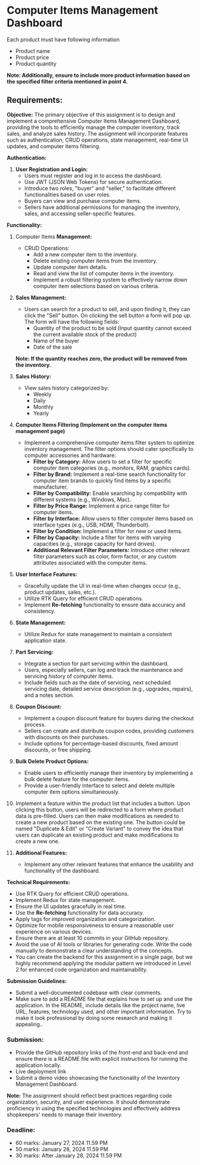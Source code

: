 # Computer Items **Management Dashboard**

Each product must have following information

- Product name
- Product price
- Product quantity

**Note: Additionally, ensure to include more product information based on the specified filter criteria mentioned in point 4.**

## **Requirements:**

**Objective:**
The primary objective of this assignment is to design and implement a comprehensive Computer Items Management Dashboard, providing the tools to efficiently manage the computer inventory, track sales, and analyze sales history. The assignment will incorporate features such as authentication, CRUD operations, state management, real-time UI updates, and computer items filtering.

**Authentication:**

1. **User Registration and Login:**
    - Users must register and log in to access the dashboard.
    - Use JWT (JSON Web Tokens) for secure authentication.
    - Introduce two roles, "buyer" and "seller," to facilitate different functionalities based on user roles.
    - Buyers can view and purchase computer items.
    - Sellers have additional permissions for managing the inventory, sales, and accessing seller-specific features.

**Functionality:**

1. Computer Items **Management:**
    - CRUD Operations:
        - Add a new computer item to the inventory.
        - Delete existing computer items from the inventory.
        - Update computer item details.
        - Read and view the list of computer items in the inventory.
        - Implement a robust filtering system to effectively narrow down computer item selections based on various criteria.
2. **Sales Management:**
    - Users can search for a product to sell, and upon finding it, they can click the "Sell" button. On clicking the sell button a form will pop up. The form will have the following fields:
        - Quantity of the product to be sold (Input quantity cannot exceed the current available stock of the product)
        - Name of the buyer
        - Date of the sale
    
    **Note: If the quantity reaches zero, the product will be removed from the inventory.**
    
3. **Sales History:**
    - View sales history categorized by:
        - Weekly
        - Daily
        - Monthly
        - Yearly
4. **Computer Items Filtering (Implement on the computer items management page)**
    - Implement a comprehensive computer items filter system to optimize inventory management. The filter options should cater specifically to computer accessories and hardware:
        - **Filter by Category:** Allow users to set a filter for specific computer item categories (e.g., monitors, RAM, graphics cards).
        - **Filter by Brand:** Implement a real-time search functionality for computer item brands to quickly find items by a specific manufacturer.
        - **Filter by Compatibility:** Enable searching by compatibility with different systems (e.g., Windows, Mac).
        - **Filter by Price Range:** Implement a price range filter for computer items.
        - **Filter by Interface:** Allow users to filter computer items based on interface types (e.g., USB, HDMI, Thunderbolt).
        - **Filter by Condition:** Implement a filter for new or used items.
        - **Filter by Capacity:** Include a filter for items with varying capacities (e.g., storage capacity for hard drives).
        - **Additional Relevant Filter Parameters:** Introduce other relevant filter parameters such as color, form factor, or any custom attributes associated with the computer items.
5. **User Interface Features:**
    - Gracefully update the UI in real-time when changes occur (e.g., product updates, sales, etc.).
    - Utilize RTK Query for efficient CRUD operations.
    - Implement **Re-fetching** functionality to ensure data accuracy and consistency.
6. **State Management:**
    - Utilize Redux for state management to maintain a consistent application state.
7. **Part Servicing:**
    - Integrate a section for part servicing within the dashboard.
    - Users, especially sellers, can log and track the maintenance and servicing history of computer items.
    - Include fields such as the date of servicing, next scheduled servicing date, detailed service description (e.g., upgrades, repairs), and a notes section.
8. **Coupon Discount:**
    - Implement a coupon discount feature for buyers during the checkout process.
    - Sellers can create and distribute coupon codes, providing customers with discounts on their purchases.
    - Include options for percentage-based discounts, fixed amount discounts, or free shipping.
9. **Bulk Delete Product Options:**
    - Enable users to efficiently manage their inventory by implementing a bulk delete feature for the computer items.
    - Provide a user-friendly interface to select and delete multiple computer item options simultaneously.
10. Implement a feature within the product list that includes a button. Upon clicking this button, users will be redirected to a form where product data is pre-filled. Users can then make modifications as needed to create a new product based on the existing one. The button could be named "Duplicate & Edit" or "Create Variant" to convey the idea that users can duplicate an existing product and make modifications to create a new one.
11. **Additional Features:**
    - Implement any other relevant features that enhance the usability and functionality of the dashboard.

**Technical Requirements:**

- Use RTK Query for efficient CRUD operations.
- Implement Redux for state management.
- Ensure the UI updates gracefully in real time.
- Use the **Re-fetching** functionality for data accuracy.
- Apply tags for improved organization and categorization.
- Optimize for mobile responsiveness to ensure a reasonable user experience on various devices.
- Ensure there are at least 10 commits in your GitHub repository.
- Avoid the use of AI tools or libraries for generating code. Write the code manually to demonstrate a clear understanding of the concepts.
- You can create the backend for this assignment in a single page, but we highly recommend applying the modular pattern we introduced in Level 2 for enhanced code organization and maintainability.

**Submission Guidelines:**

- Submit a well-documented codebase with clear comments.
- Make sure to add a README file that explains how to set up and use the application. In the README, include details like the project name, live URL, features, technology used, and other important information. Try to make it look professional by doing some research and making it appealing..

### **Submission:**

- Provide the GitHub repository links of the front-end and back-end and ensure there is a README file with explicit instructions for running the application locally.
- Live deployment link
- Submit a demo video showcasing the functionality of the Inventory Management Dashboard.

**Note:**
The assignment should reflect best practices regarding code organization, security, and user experience. It should demonstrate proficiency in using the specified technologies and effectively address shopkeepers' needs to manage their inventory.

### **Deadline:**

- 60 marks: January 27, 2024 11.59 PM
- 50 marks: January 28, 2024 11.59 PM
- 30 marks: After January 28, 2024 11.59 PM